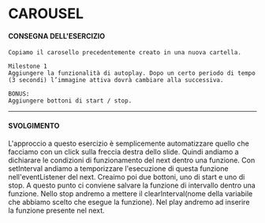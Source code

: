 # CAROUSEL

#### CONSEGNA DELL'ESERCIZIO

```
Copiamo il carosello precedentemente creato in una nuova cartella.

Milestone 1
Aggiungere la funzionalità di autoplay. Dopo un certo periodo di tempo (3 secondi) l’immagine attiva dovrà cambiare alla successiva.

BONUS:
Aggiungere bottoni di start / stop.
```
---
#### SVOLGIMENTO

L'approccio a questo esercizio è semplicemente automatizzare quello che facciamo con un click sulla freccia destra dello slide. Quindi andiamo a dichiarare le condizioni di funzionamento del next dentro una funzione. Con setInterval andiamo a temporizzare l'esecuzione di questa funzione nell'eventListener del next. Creaimo poi due bottoni, uno di start e uno di stop. A questo punto ci conviene salvare la funzione di intervallo dentro una funzione. Nello stop andremo a mettere il clearInterval(nome della variabile che abbiamo scelto che esegue la funzione). Nel play andremo ad inserire la funzione presente nel next.